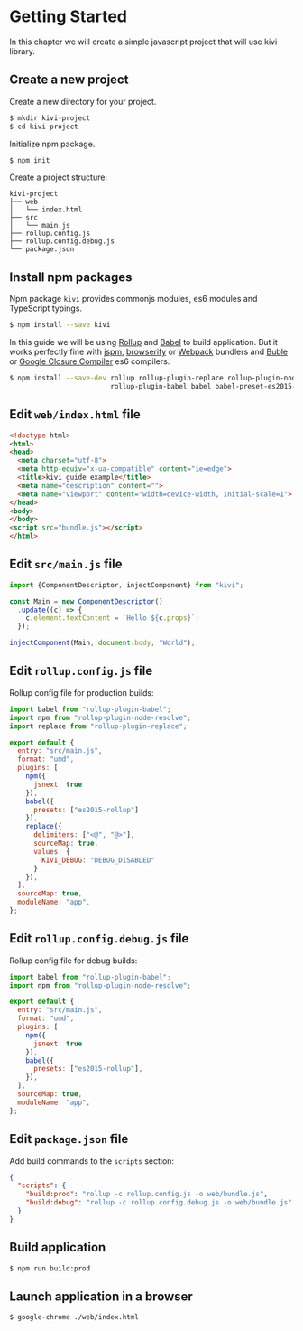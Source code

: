 # Getting Started

In this chapter we will create a simple javascript project that will use kivi library.

## Create a new project

Create a new directory for your project.

```sh
$ mkdir kivi-project
$ cd kivi-project
```

Initialize npm package.

```sh
$ npm init
```

Create a project structure:

```
kivi-project
├── web
│   └── index.html
├── src
│   └── main.js
├── rollup.config.js
├── rollup.config.debug.js
└── package.json
```

## Install npm packages

Npm package `kivi` provides commonjs modules, es6 modules and TypeScript typings.

```sh
$ npm install --save kivi
```

In this guide we will be using [Rollup](http://rollupjs.org) and [Babel](https://babeljs.io/) to build
application. But it works perfectly fine with [jspm](http://jspm.io/), [browserify](http://browserify.org/) or
[Webpack](https://webpack.github.io/) bundlers and [Buble](https://gitlab.com/Rich-Harris/buble) or
[Google Closure Compiler](https://github.com/google/closure-compiler) es6 compilers.

```sh
$ npm install --save-dev rollup rollup-plugin-replace rollup-plugin-node-resolve \
                         rollup-plugin-babel babel babel-preset-es2015-rollup
```

## Edit `web/index.html` file

```html
<!doctype html>
<html>
<head>
  <meta charset="utf-8">
  <meta http-equiv="x-ua-compatible" content="ie=edge">
  <title>kivi guide example</title>
  <meta name="description" content="">
  <meta name="viewport" content="width=device-width, initial-scale=1">
</head>
<body>
</body>
<script src="bundle.js"></script>
</html>
```

## Edit `src/main.js` file

```js
import {ComponentDescriptor, injectComponent} from "kivi";

const Main = new ComponentDescriptor()
  .update((c) => {
    c.element.textContent = `Hello ${c.props}`;
  });

injectComponent(Main, document.body, "World");
```

## Edit `rollup.config.js` file

Rollup config file for production builds:

```js
import babel from "rollup-plugin-babel";
import npm from "rollup-plugin-node-resolve";
import replace from "rollup-plugin-replace";

export default {
  entry: "src/main.js",
  format: "umd",
  plugins: [
    npm({
      jsnext: true
    }),
    babel({
      presets: ["es2015-rollup"]
    }),
    replace({
      delimiters: ["<@", "@>"],
      sourceMap: true,
      values: {
        KIVI_DEBUG: "DEBUG_DISABLED"
      }
    }),
  ],
  sourceMap: true,
  moduleName: "app",
};
```

## Edit `rollup.config.debug.js` file

Rollup config file for debug builds:

```js
import babel from "rollup-plugin-babel";
import npm from "rollup-plugin-node-resolve";

export default {
  entry: "src/main.js",
  format: "umd",
  plugins: [
    npm({
      jsnext: true
    }),
    babel({
      presets: ["es2015-rollup"],
    }),
  ],
  sourceMap: true,
  moduleName: "app",
};
```

## Edit `package.json` file

Add build commands to the `scripts` section:

```json
{
  "scripts": {
    "build:prod": "rollup -c rollup.config.js -o web/bundle.js",
    "build:debug": "rollup -c rollup.config.debug.js -o web/bundle.js"
  }
}
```

## Build application

```sh
$ npm run build:prod
```

## Launch application in a browser

```sh
$ google-chrome ./web/index.html
```
